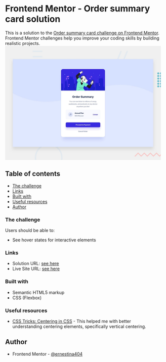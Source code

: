 # Frontend Mentor - Order summary card solution

This is a solution to the [Order summary card challenge on Frontend Mentor](https://www.frontendmentor.io/challenges/order-summary-component-QlPmajDUj). Frontend Mentor challenges help you improve your coding skills by building realistic projects. ![Design preview for the Order summary card coding challenge](./design/desktop-preview.jpg)

## Table of contents
- [The challenge](#the-challenge)
- [Links](#links)
- [Built with](#built-with)
- [Useful resources](#useful-resources)
- [Author](#author)

### The challenge
  
Users should be able to:

- See hover states for interactive elements

### Links

- Solution URL: [see here]([https://your-solution-url.co](https://www.frontendmentor.io/solutions/responsive-landing-page-using-flexbox-4-QSpyxcTt)m)
- Live Site URL: [see here]([https://your-live-site-url.com](https://ernestina404.github.io/order-summary-component/))

### Built with

- Semantic HTML5 markup
- CSS (Flexbox)

### Useful resources

- [CSS Tricks: Centering in CSS](https://css-tricks.com/centering-css-complete-guide/) - This helped me with better understanding centering elements, specifically vertical centering. 

## Author

- Frontend Mentor - [@ernestina404](https://www.frontendmentor.io/profile/ernestina404)
